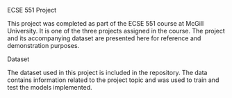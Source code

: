 ECSE 551 Project

This project was completed as part of the ECSE 551 course at McGill University. It is one of the three projects assigned in the course. The project and its accompanying dataset are presented here for reference and demonstration purposes.

Dataset

The dataset used in this project is included in the repository. The data contains information related to the project topic and was used to train and test the models implemented.
